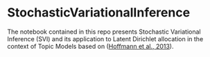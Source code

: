 # StochasticVariationalInference

The notebook contained in this repo presents Stochastic Variational Inference (SVI) and its application to Latent Dirichlet allocation in the context of Topic Models based on ([Hoffmann et al., 2013](https://jmlr.org/papers/volume14/hoffman13a/hoffman13a.pdf)).
